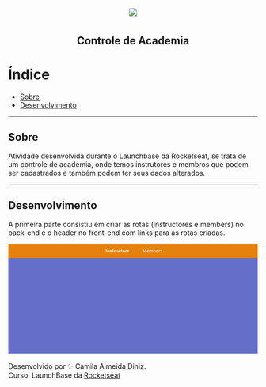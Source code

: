 <h1 align="center">
  <img src ="https://camo.githubusercontent.com/268b1344409fac98c4eeda520482b6910c4ddcba/68747470733a2f2f73746f726167652e676f6f676c65617069732e636f6d2f676f6c64656e2d77696e642f626f6f7463616d702d6c61756e6368626173652f6c6f676f2e706e67" />
  <h2 align="center"> Controle de Academia </h2>
<h1>

# Índice
- [Sobre](#-sobre)
- [Desenvolvimento](#-desenvolvimento)
---

## Sobre
Atividade desenvolvida durante o Launchbase da Rocketseat, se trata de um controle de academia, onde temos instrutores e membros que podem ser cadastrados e também podem ter seus dados alterados.

---

## Desenvolvimento
A primeira parte consistiu em criar as rotas (instructores e members) no back-end e o header no front-end com links para as rotas criadas.

<img src="public/images/header.png" />





Desenvolvido por ✨ Camila Almeida Diniz.
<br/>
Curso: LaunchBase da [Rocketseat](https://rocketseat.com.br/)